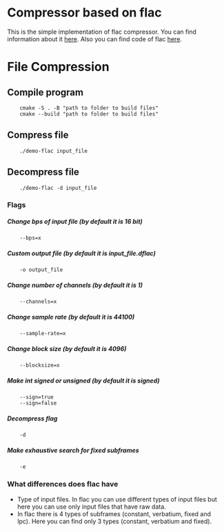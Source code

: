 Compressor based on flac
======================================

This is the simple implementation of flac compressor. You can find information about it [here](https://xiph.org/flac/).
Also you can find code of flac [here](https://github.com/xiph/flac).

# File Compression

## Compile program
        cmake -S . -B "path to folder to build files"
        cmake --build "path to folder to build files"

## Compress file
        ./demo-flac input_file

## Decompress file
        ./demo-flac -d input_file

### Flags

##### Change bps of input file (by default it is 16 bit)
        --bps=x

##### Custom output file (by default it is input_file.dflac)
        -o output_file

##### Change number of channels (by default it is 1)
        --channels=x

##### Change sample rate (by default it is 44100)
        --sample-rate=x

##### Change block size (by default it is 4096)
        --blocksize=x

##### Make int signed or unsigned (by default it is signed)
        --sign=true
        --sign=false

##### Decompress flag
        -d

##### Make exhaustive search for fixed subframes
        -e

### What differences does flac have

+ Type of input files. In flac you can use different types of input files but here you can use only input files that have raw data.
+ In flac there is 4 types of subframes (constant, verbatium, fixed and lpc). Here you can find only 3 types (constant, verbatium and fixed).
